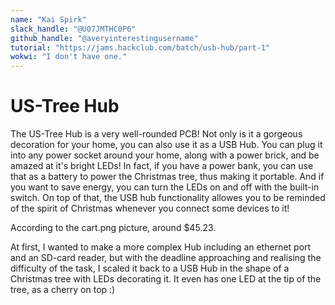 ```yaml
---
name: "Kai Spirk"
slack_handle: "@U07JMTHC0P6"
github_handle: "@averyinterestingusername"
tutorial: "https://jams.hackclub.com/batch/usb-hub/part-1"
wokwi: "I don't have one."
---
```


# US-Tree Hub

<!-- Describe your board in 2-3 sentences. What are you making? What will it do? -->
The US-Tree Hub is a very well-rounded PCB! Not only is it a gorgeous decoration for your home, you can also use it as a USB Hub. 
You can plug it into any power socket around your home, along with a power brick, and be amazed at it's bright LEDs! 
In fact, if you have a power bank, you can use that as a battery to power the Christmas tree, thus making it portable. 
And if you want to save energy, you can turn the LEDs on and off with the built-in switch.
On top of that, the USB hub functionality allowes you to be reminded of the spirit of Christmas whenever you connect some devices to it!

<!-- How much is it going to cost? -->
According to the cart.png picture, around $45.23.

<!-- Tell us a little bit about your design process. What were some challenges? What helped? ***Totally optional*** -->
At first, I wanted to make a more complex Hub including an ethernet port and an SD-card reader, but with the deadline approaching and realising the difficulty of the task, I scaled it back to a USB Hub in the shape of a Christmas tree with LEDs decorating it. 
It even has one LED at the tip of the tree, as a cherry on top :)
